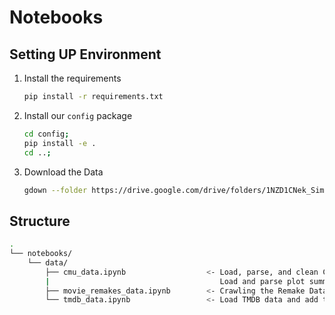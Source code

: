 # Notebooks

## Setting UP Environment

1. Install the requirements

    ```bash
    pip install -r requirements.txt
    ```

2. Install our `config` package

    ```bash
    cd config;
    pip install -e .
    cd ..;
    ```

3. Download the Data

    ```bash
    gdown --folder https://drive.google.com/drive/folders/1NZD1CNek_Sim8oIJls__RSZOYkbCrre1
    ```

## Structure

```bash
.
└── notebooks/
    └── data/
        ├── cmu_data.ipynb                  <- Load, parse, and clean CMU data and add their WikidataID (QID).
        |                                      Load and parse plot summery and char metadata.
        ├── movie_remakes_data.ipynb        <- Crawling the Remake Data
        └── tmdb_data.ipynb                 <- Load TMDB data and add their WikidataID (QID)
```
